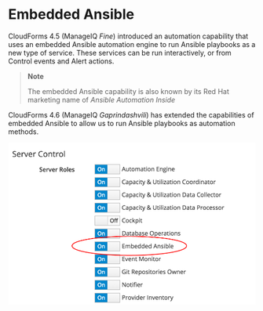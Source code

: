 # Embedded Ansible

CloudForms 4.5 (ManageIQ *Fine*) introduced an automation capability
that uses an embedded Ansible automation engine to run Ansible playbooks
as a new type of service. These services can be run interactively, or
from Control events and Alert actions.

> **Note**
> 
> The embedded Ansible capability is also known by its Red Hat marketing
> name of *Ansible Automation Inside*

CloudForms 4.6 (ManageIQ *Gaprindashvili*) has extended the capabilities
of embedded Ansible to allow us to run Ansible playbooks as automation
methods.

![Enabling the Embedded Ansible Server Role](images/ss1.png)

​
